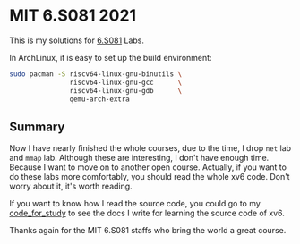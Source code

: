 # MIT 6.S081 2021

This is my solutions for [6.S081](https://pdos.csail.mit.edu/6.828/2021/schedule.html) Labs.

In ArchLinux, it is easy to set up the build environment:

```sh
sudo pacman -S riscv64-linux-gnu-binutils \
               riscv64-linux-gnu-gcc      \
               riscv64-linux-gnu-gdb      \
               qemu-arch-extra
```

## Summary

Now I have nearly finished the whole courses, due to the time, I drop `net` lab and `mmap` lab.
Although these are interesting, I don't have enough time. Because I want to move on to another
open course. Actually, if you want to do these labs more comfortably, you should read the whole
xv6 code. Don't worry about it, it's worth reading.

If you want to know how I read the source code, you could go to my [code_for_study](https://github.com/shejialuo/code_for_stduy/blob/master/OS/xv6-riscv/) to see
the docs I write for learning the source code of xv6.

Thanks again for the MIT 6.S081 staffs who bring the world a great course.
